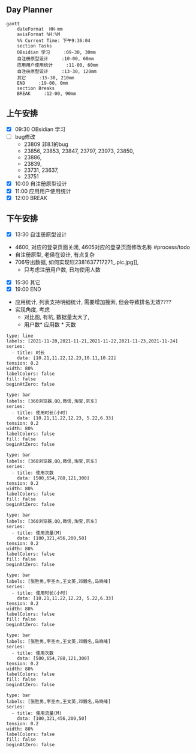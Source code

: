 ## Day Planner
```mermaid
gantt
    dateFormat  HH-mm
    axisFormat %H:%M
    %% Current Time: 下午9:36:04
    section Tasks
    OBsidian 学习     :09-30, 30mm
    自注册原型设计     :10-00, 60mm
    应用用户使用统计     :11-00, 60mm
    自注册原型设计     :13-30, 120mm
    其它     :15-30, 210mm
    END     :19-00, 0mm
    section Breaks
    BREAK     :12-00, 90mm
```

## 上午安排
- [x] 09:30 OBsidian 学习
- [ ] bug修改
	- 23809 非8.1的bug
	- 23856, 23853, 23847, 23797, 23973, 23850, 
	- 23886, 
	- 23839, 
	- 23731, 23637, 
	- 23751 
- [x] 10:00 自注册原型设计
- [x] 11:00 应用用户使用统计
- [x] 12:00 BREAK

## 下午安排
- [x] 13:30 自注册原型设计
- 4600, 对应的登录页面关闭, 4605对应的登录页面修改名称 #process/todo 
- 自注册原型, 老侯在设计, 有点复杂
- 706导出数据, 如何实现![[2381637717271_.pic.jpg]], 
	- 只考虑注册用户数, 日均使用人数
- [x] 15:30 其它
- [x] 19:00 END
- 应用统计, 列表支持明细统计, 需要增加搜索, 但会导致排名无效????
- 实现角度, 考虑
	- 对比图, 有坑, 数据量太大了, 
	- 用户数* 应用数 * 天数

```chart
type: line
labels: [2021-11-20,2021-11-21,2021-11-22,2021-11-23,2021-11-24]
series:
  - title: 时长
    data: [10.21,11.22,12.23,10.11,10.22]
tension: 0.2
width: 80%
labelColors: false
fill: false
beginAtZero: false
```

```chart
type: bar
labels: [360浏览器,QQ,微信,淘宝,京东]
series:
  - title: 使用时长(小时)
    data: [10.21,11.22,12.23, 5.22,6.33]
tension: 0.2
width: 80%
labelColors: false
fill: false
beginAtZero: false
```

```chart
type: bar
labels: [360浏览器,QQ,微信,淘宝,京东]
series:
  - title: 使用次数
    data: [500,654,788,121,300]
tension: 0.2
width: 80%
labelColors: false
fill: false
beginAtZero: false
```

```chart
type: bar
labels: [360浏览器,QQ,微信,淘宝,京东]
series:
  - title: 使用流量(M)
    data: [100,321,456,200,50]
tension: 0.2
width: 80%
labelColors: false
fill: false
beginAtZero: false
```


```chart
type: bar
labels: [张胜男,李圣杰,王文英,邓毅名,马晓峰]
series:
  - title: 使用时长(小时)
    data: [10.21,11.22,12.23, 5.22,6.33]
tension: 0.2
width: 80%
labelColors: false
fill: false
beginAtZero: false
```

```chart
type: bar
labels: [张胜男,李圣杰,王文英,邓毅名,马晓峰]
series:
  - title: 使用次数
    data: [500,654,788,121,300]
tension: 0.2
width: 80%
labelColors: false
fill: false
beginAtZero: false
```

```chart
type: bar
labels: [张胜男,李圣杰,王文英,邓毅名,马晓峰]
series:
  - title: 使用流量(M)
    data: [100,321,456,200,50]
tension: 0.2
width: 80%
labelColors: false
fill: false
beginAtZero: false
```